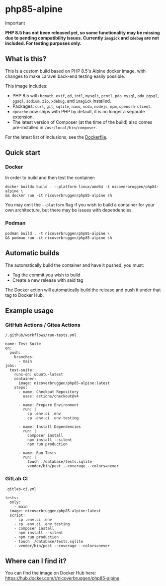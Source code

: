 # php85-alpine

> [!IMPORTANT]  
> **PHP 8.5 has not been released yet, so some functionality may be missing due to pending compatibility issues. Currently `imagick` and `xdebug` are not included. For testing purposes only.** 
 
## What is this?

This is a custom build based on PHP 8.5's Alpine docker image, with changes to make Laravel back-end testing easily possible.

This image includes:

- PHP 8.5 with `bcmath`, `exif`, `gd`, `intl`, `mysqli`, `pcntl`, `pdo_mysql`, `pdo_pgsql`, `pgsql`, `sodium`, `zip`, `xdebug`, and `imagick` installed.
- Packages: `curl`, `git`, `sqlite`, `nano`, `ncdu`, `nodejs`, `npm`, `openssh-client`.
- `opcache` now ships with PHP by default, it is no longer a separate extension.
- The latest version of Composer (at the time of the build) also comes pre-installed in `/usr/local/bin/composer`.


For the latest list of inclusions, see the [Dockerfile](./Dockerfile).

## Quick start

### Docker

In order to build and then test the container:

    docker buildx build . --platform linux/amd64 -t nicoverbruggen/php84-alpine \
    && docker run -it nicoverbruggen/php85-alpine sh

You may omit the `--platform` flag if you wish to build a container for your own architecture, but there may be issues with dependencies.

### Podman

    podman build . -t nicoverbruggen/php85-alpine \
    && podman run -it nicoverbruggen/php85-alpine sh

## Automatic builds

The automatically build the container and have it pushed, you must:

* Tag the commit you wish to build
* Create a new release with said tag

The Docker action will automatically build the release and push it under that tag to Docker Hub.

## Example usage

### GitHub Actions / Gitea Actions

`/.github/workflows/run-tests.yml`
```
name: Test Suite
on:
  push:
    branches:
      - main
jobs:
  test-suite:
    runs-on: ubuntu-latest
    container:
      image: nicoverbruggen/php85-alpine:latest
    steps:
      - name: Checkout Repository
        uses: actions/checkout@v4

      - name: Prepare Environment
        run: |
          cp .env.ci .env
          cp .env.ci .env.testing

      - name: Install Dependencies
        run: |
          composer install
          npm install --silent
          npm run production

      - name: Run Tests
        run: |
          touch ./database/tests.sqlite
          vendor/bin/pest --coverage --colors=never
```

### GitLab CI

`.gitlab-ci.yml`
```
tests:
  only:
    - main
  image: nicoverbruggen/php85-alpine:latest
  script:
    - cp .env.ci .env
    - cp .env.ci .env.testing
    - composer install
    - npm install --silent
    - npm run production
    - touch ./database/tests.sqlite
    - vendor/bin/pest --coverage --colors=never
```

## Where can I find it?

You can find the image on Docker Hub here: https://hub.docker.com/r/nicoverbruggen/php85-alpine.